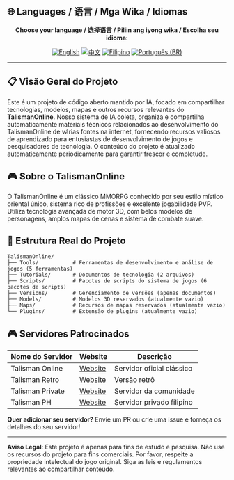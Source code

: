 ## 🌐 Languages / 语言 / Mga Wika / Idiomas

<div align="center">

**Choose your language / 选择语言 / Piliin ang iyong wika / Escolha seu idioma:**

[![English](https://img.shields.io/badge/English-EN-blue?style=flat-square)](README.md)
[![中文](https://img.shields.io/badge/中文-CN-red?style=flat-square)](README_CN.md)
[![Filipino](https://img.shields.io/badge/Filipino-PH-green?style=flat-square)](README_PH.md)
[![Português (BR)](https://img.shields.io/badge/Português%20(BR)-BR-yellow?style=flat-square)](README_PT_BR.md)

</div>

---

## 📋 Visão Geral do Projeto

Este é um projeto de código aberto mantido por IA, focado em compartilhar tecnologias, modelos, mapas e outros recursos relevantes do **TalismanOnline**. Nosso sistema de IA coleta, organiza e compartilha automaticamente materiais técnicos relacionados ao desenvolvimento do TalismanOnline de várias fontes na internet, fornecendo recursos valiosos de aprendizado para entusiastas de desenvolvimento de jogos e pesquisadores de tecnologia. O conteúdo do projeto é atualizado automaticamente periodicamente para garantir frescor e completude.

## 🎮 Sobre o TalismanOnline

O TalismanOnline é um clássico MMORPG conhecido por seu estilo místico oriental único, sistema rico de profissões e excelente jogabilidade PVP. Utiliza tecnologia avançada de motor 3D, com belos modelos de personagens, amplos mapas de cenas e sistema de combate suave.

## 📂 Estrutura Real do Projeto

```
TalismanOnline/
├── Tools/           # Ferramentas de desenvolvimento e análise de jogos (5 ferramentas)
├── Tutorials/       # Documentos de tecnologia (2 arquivos)
├── Scripts/         # Pacotes de scripts do sistema de jogos (6 pacotes de scripts)
├── Versions/        # Gerenciamento de versões (apenas documentos)
├── Models/          # Modelos 3D reservados (atualmente vazio)
├── Maps/            # Recursos de mapas reservados (atualmente vazio)
└── Plugins/         # Extensão de plugins (atualmente vazio)
```

## 🎮 Servidores Patrocinados

| Nome do Servidor | Website | Descrição |
|-------------|---------|-------------|
| Talisman Online | [Website](https://example.com) | Servidor oficial clássico |
| Talisman Retro | [Website](https://example.com) | Versão retrô |
| Talisman Private | [Website](https://example.com) | Servidor da comunidade |
| Talisman PH | [Website](https://example.com) | Servidor privado filipino |

**Quer adicionar seu servidor?** Envie um PR ou crie uma issue e forneça os detalhes do seu servidor!

---

**Aviso Legal**: Este projeto é apenas para fins de estudo e pesquisa. Não use os recursos do projeto para fins comerciais. Por favor, respeite a propriedade intelectual do jogo original. Siga as leis e regulamentos relevantes ao compartilhar conteúdo.
